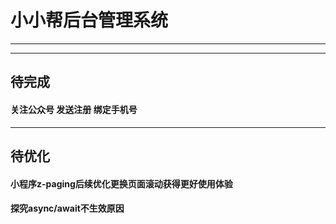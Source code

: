 # 小小帮后台管理系统
---
---
## 待完成
#### 关注公众号 发送注册 绑定手机号
---
## 待优化
#### 小程序z-paging后续优化更换页面滚动获得更好使用体验
#### 探究async/await不生效原因
